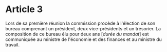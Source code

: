 # Article 3

Lors de sa première réunion la commission procède à l'élection de son bureau comprenant un président, deux vice-présidents et un trésorier. La composition de ce bureau élu pour deux ans [*durée du mandat*] est communiquée au ministre de l'économie et des finances et au ministre du travail.

